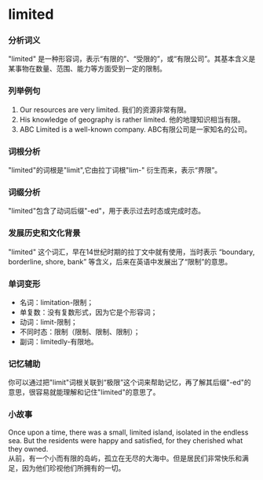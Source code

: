 # limited

### 分析词义

  

"limited" 是一种形容词，表示“有限的”、“受限的”，或“有限公司”。其基本含义是某事物在数量、范围、能力等方面受到一定的限制。

  

### 列举例句

  

1.  Our resources are very limited. 我们的资源非常有限。
2.  His knowledge of geography is rather limited. 他的地理知识相当有限。
3.  ABC Limited is a well-known company. ABC有限公司是一家知名的公司。

  

### 词根分析

  

"limited"的词根是"limit",它由拉丁词根"lim-" 衍生而来，表示“界限”。

  

### 词缀分析

  

"limited"包含了动词后缀"-ed"，用于表示过去时态或完成时态。

  

### 发展历史和文化背景

  

"limited" 这个词汇，早在14世纪时期的拉丁文中就有使用，当时表示 “boundary, borderline, shore, bank” 等含义，后来在英语中发展出了“限制”的意思。

  

### 单词变形

  

*   名词：limitation-限制；
*   单复数：没有复数形式，因为它是个形容词；
*   动词：limit-限制；
*   不同时态：限制（限制、限制、限制）；
*   副词：limitedly-有限地。

  

### 记忆辅助

  

你可以通过把"limit"词根关联到“极限”这个词来帮助记忆，再了解其后缀"-ed"的意思，很容易就能理解和记住"limited"的意思了。

  

### 小故事

  

Once upon a time, there was a small, limited island, isolated in the endless sea. But the residents were happy and satisfied, for they cherished what they owned.  
从前，有一个小而有限的岛屿，孤立在无尽的大海中。但是居民们非常快乐和满足，因为他们珍视他们所拥有的一切。
